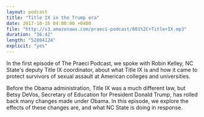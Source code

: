```yaml
---
layout: podcast
title: "Title IX in the Trump era"
date: 2017-10-16 04:00:00 +0400
file: "http://s3.amazonaws.com/praeci-podcast/001%2C+Title+IX.mp3"
duration: "36:42"
length: "52804124"
explicit: "yes"
---
```

In the first episode of The Praeci Podcast, we spoke with Robin Kelley, NC State's deputy Title IX coordinator, about what Title IX is and how it came to protect survivors of sexual assault at American colleges and universities.

Before the Obama administration, Title IX was a much different law, but Betsy DeVos, Secretary of Education for President Donald Trump, has rolled back many changes made under Obama. In this episode, we explore the effects of these changes are, and what NC State is doing in response.